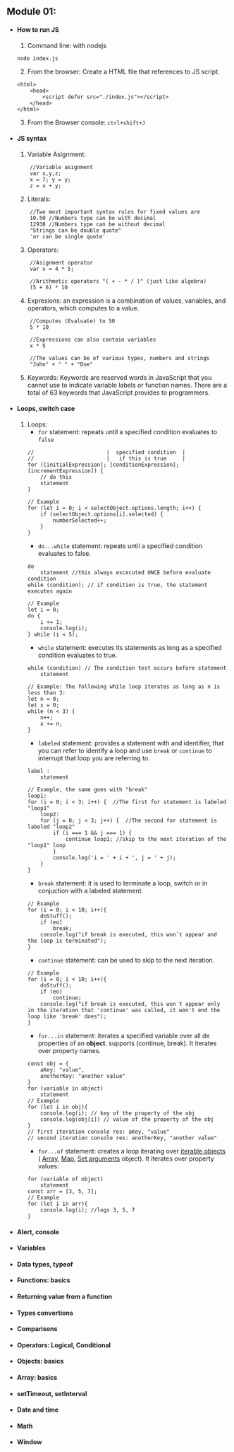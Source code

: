 ## Module 01:
- #### How to run JS
	1. Command line: with nodejs
	```
	node index.js
	```
	2. From the browser: Create a HTML file that references to JS script.
	```
	<html>
    	<head>
        	<script defer src="./index.js"></script>
    	</head>
	</html>
	```
	3. From the Browser console: ```ctrl+shift+J```
- #### JS syntax
	1. Variable Asignment:
	```
		//Variable asignment
		var x,y,z;
		x = 7; y = y;
		z = x + y;
	```
	2. Literals:
	```
		//Two most important syntax rules for fixed values are
		10.50 //Numbers type can be with decimal
		12938 //Numbers type can be without decimal
		"Strings can be double quote"
		'or can be single quote'
	```
	3. Operators:
	```
		//Asignment operator
		var x = 4 * 5;
		
		//Arithmetic operators "( + - * / )" (just like algebra)
		(5 + 6) * 10
	```
	4. Expresions: an expression is a combination of values, variables, and operators, which computes to a value.
	```
		//Computes (Evaluate) to 50
		5 * 10
	
		//Expressions can also contain variables
		x * 5
	
		//The values can be of various types, numbers and strings
		"John" + " " + "Doe"
	```
	5. Keywords: Keywords are reserved words in JavaScript that you cannot use to indicate variable labels or function names. There are a total of 63 keywords that JavaScript provides to programmers. 
- #### Loops, switch case
	1. Loops: 
		- ```for``` statement: repeats until a specified condition evaluates to ```false```
		```
		//                       |	specified condition	 |
		//                       |   if this is true     |  
		for ([initialExpression]; [conditionExpression]; [incrementExpression]) {
			// do this
			statement	
		}
		
		// Example
		for (let i = 0; i < selectObject.options.length; i++) {
    		if (selectObject.options[i].selected) {	
				numberSelected++;
    		}
		}
		
		```
		- ```do...while``` statement: repeats until a specified condition evaluates to false.
		```
		do
			statement //this always excecuted ONCE before evaluate condition
		while (condition); // if condition is true, the statement executes again
		
		// Example
		let i = 0;
		do {
			i += 1;
			console.log(i);
		} while (i < 5);
		``` 
		- ```while``` statement: executes its statements as long as a specified condition evaluates to true.
		```
		while (condition) // The condition test occurs before statement
			statement
			
		// Example: The following while loop iterates as long as n is less than 3:
		let n = 0;
		let x = 0;
		while (n < 3) {
			n++;
			x += n;
		}
		```
		- ```labeled``` statement: provides a statement with and identifier, that you can refer to identify a loop and use ```break``` or ```continue``` to interrupt that loop you are referring to.
		```
		label :
			statement	
		
		// Example, the same goes with "break"
		loop1:
		for (i = 0; i < 3; i++) {  //The first for statement is labeled "loop1"
			loop2:
			for (j = 0; j < 3; j++) {  //The second for statement is labeled "loop2"
				if (i === 1 && j === 1) {
					continue loop1; //skip to the next iteration of the "loop1" loop
				}
				console.log('i = ' + i + ', j = ' + j);
			}
		}
		```
		- ```break``` statement: it is used to terminate a loop, switch or in conjuction with a labeled statement.
		```
		// Example
		for (i = 0; i < 10; i++){
			doStuff();
			if (eo)
				break;
			console.log("if break is executed, this won´t appear and the loop is terminated");
		}
		```
		- ```continue``` statement: can be used to skip to the next iteration.
		```
		// Example
		for (i = 0; i < 10; i++){
			doStuff();
			if (eo)
				continue;
			console.log("if break is executed, this won´t appear only in the iteration that 'continue' was called, it won't end the loop like 'break' does");
		}
		```
		- ```for...in``` statement: iterates a specified variable over all de properties of an **object**. supports (continue, break). It iterates over property names.
		```
		const obj = {
			aKey: "value",
			anotherKey: "another value"
		}
		for (variable in object)
			statement
		// Example
		for (let i in obj){
			console.log(i); // key of the property of the obj
			console.log(obj[i]) // value of the property of the obj
		}
		// first iteration console res: aKey, "value"
		// second iteration console res: anotherKey, "another value"
		
		```
		- ```for...of``` statement: creates a loop iterating over [iterable objects](https://developer.mozilla.org/en-US/docs/Web/JavaScript/Reference/Iteration_protocols) ( [Array](https://developer.mozilla.org/en-US/docs/Web/JavaScript/Reference/Global_Objects/Array), [Map](https://developer.mozilla.org/en-US/docs/Web/JavaScript/Reference/Global_Objects/Map), [Set](https://developer.mozilla.org/en-US/docs/Web/JavaScript/Reference/Global_Objects/Set),[arguments](https://developer.mozilla.org/en-US/docs/Web/JavaScript/Reference/Functions/arguments) object). It iterates over property values:
		```
		for (variable of object)
			statement
		const arr = [3, 5, 7];
		// Example
		for (let i in arr){
			console.log(i); //logs 3, 5, 7
		}
		```
- #### Alert, console
- #### Variables
- #### Data types, typeof
- #### Functions: basics
- #### Returning value from a function
- #### Types convertions
- #### Comparisons
- #### Operators: Logical, Conditional
- #### Objects: basics
- #### Array: basics
- #### setTimeout, setInterval
- #### Date and time
- #### Math
- #### Window